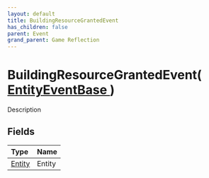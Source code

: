 ```yaml
---
layout: default
title: BuildingResourceGrantedEvent
has_children: false
parent: Event
grand_parent: Game Reflection
---
```

# BuildingResourceGrantedEvent( [ EntityEventBase ](/riftbreaker-wiki/docs/game-reflection/events/entity_event_base/) )
Description 

## Fields

| Type | Name |
|:----------|:--------------|
| [Entity](/riftbreaker-wiki/docs/game-reflection/classes/entity/) | Entity |

